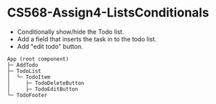 # CS568-Assign4-ListsConditionals
- Conditionally show/hide the Todo list.
- Add a field that inserts the task in to the todo list.
- Add "edit todo" button. 

```
App (root component)
├─ AddTodo
├─ TodoList
│  └─ TodoItem
│     ├─ TodoDeleteButton
│     ├─ TodoEditButton
└─ TodoFooter
```
